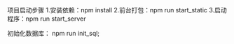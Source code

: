 项目启动步骤
1.安装依赖：npm install
2.前台打包：npm run start_static
3.启动程序：npm run start_server

初始化数据库：
npm run init_sql;
